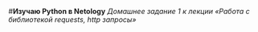 #**Изучаю Python в Netology**
*Домашнее задание 1 к лекции «Работа с библиотекой requests, http запросы»*


